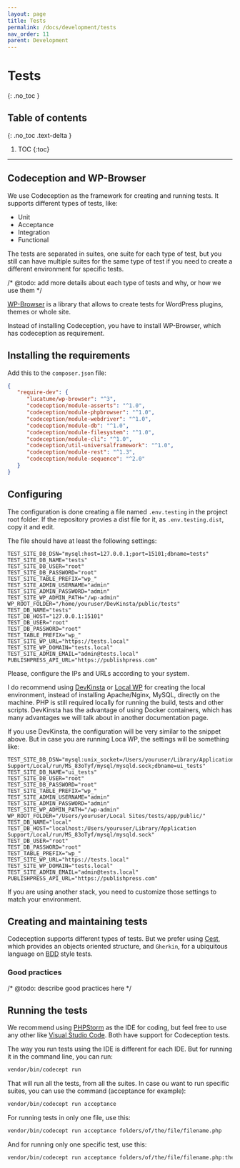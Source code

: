 ```yaml
---
layout: page
title: Tests
permalink: /docs/development/tests
nav_order: 11
parent: Development
---
```


# Tests
{: .no_toc }

## Table of contents
{: .no_toc .text-delta }

1. TOC
   {:toc}

---

## Codeception and WP-Browser

We use Codeception as the framework for creating and running tests. It supports different types of tests, like:

* Unit
* Acceptance
* Integration
* Functional

The tests are separated in suites, one suite for each type of test, but you still can have multiple suites for the same
type of test if you need to create a different environment for specific tests.

/* @todo: add more details about each type of tests and why, or how we use them */

[WP-Browser](https://github.com/lucatume/wp-browser) is a library that allows to create tests for WordPress plugins, themes
or whole site.

Instead of installing Codeception, you have to install WP-Browser, which has codeception as requirement.

## Installing the requirements

Add this to the `composer.json` file:

```json
{
   "require-dev": {
      "lucatume/wp-browser": "^3",
      "codeception/module-asserts": "^1.0",
      "codeception/module-phpbrowser": "^1.0",
      "codeception/module-webdriver": "^1.0",
      "codeception/module-db": "^1.0",
      "codeception/module-filesystem": "^1.0",
      "codeception/module-cli": "^1.0",
      "codeception/util-universalframework": "^1.0",
      "codeception/module-rest": "^1.3",
      "codeception/module-sequence": "^2.0"
   }
}
```

## Configuring

The configuration is done creating a file named `.env.testing` in the project root folder. If the repository provies a dist
file for it, as `.env.testing.dist`, copy it and edit.

The file should have at least the following settings:

```
TEST_SITE_DB_DSN="mysql:host=127.0.0.1;port=15101;dbname=tests"
TEST_SITE_DB_NAME="tests"
TEST_SITE_DB_USER="root"
TEST_SITE_DB_PASSWORD="root"
TEST_SITE_TABLE_PREFIX="wp_"
TEST_SITE_ADMIN_USERNAME="admin"
TEST_SITE_ADMIN_PASSWORD="admin"
TEST_SITE_WP_ADMIN_PATH="/wp-admin"
WP_ROOT_FOLDER="/home/youruser/DevKinsta/public/tests"
TEST_DB_NAME="tests"
TEST_DB_HOST="127.0.0.1:15101"
TEST_DB_USER="root"
TEST_DB_PASSWORD="root"
TEST_TABLE_PREFIX="wp_"
TEST_SITE_WP_URL="https://tests.local"
TEST_SITE_WP_DOMAIN="tests.local"
TEST_SITE_ADMIN_EMAIL="admin@tests.local"
PUBLISHPRESS_API_URL="https://publishpress.com"
```

Please, configure the IPs and URLs according to your system.

I do recommend using [DevKinsta](https://kinsta.com/devkinsta/) or [Local WP](https://localwp.com/) for creating the local
environment, instead of installing Apache/Nginx, MySQL, directly on the machine. PHP is still required locally for running
the build, tests and other scripts. DevKinsta has the advantage of using Docker containers, which has many advantages we
will talk about in another documentation page.

If you use DevKinsta, the configuration will be very similar to the snippet above. But in case you are running Loca WP,
the settings will be something like:

```
TEST_SITE_DB_DSN="mysql:unix_socket=/Users/youruser/Library/Application Support/Local/run/MS_83oTyf/mysql/mysqld.sock;dbname=ui_tests"
TEST_SITE_DB_NAME="ui_tests"
TEST_SITE_DB_USER="root"
TEST_SITE_DB_PASSWORD="root"
TEST_SITE_TABLE_PREFIX="wp_"
TEST_SITE_ADMIN_USERNAME="admin"
TEST_SITE_ADMIN_PASSWORD="admin"
TEST_SITE_WP_ADMIN_PATH="/wp-admin"
WP_ROOT_FOLDER="/Users/youruser/Local Sites/tests/app/public/"
TEST_DB_NAME="local"
TEST_DB_HOST="localhost:/Users/youruser/Library/Application Support/Local/run/MS_83oTyf/mysql/mysqld.sock"
TEST_DB_USER="root"
TEST_DB_PASSWORD="root"
TEST_TABLE_PREFIX="wp_"
TEST_SITE_WP_URL="https://tests.local"
TEST_SITE_WP_DOMAIN="tests.local"
TEST_SITE_ADMIN_EMAIL="admin@tests.local"
PUBLISHPRESS_API_URL="https://publishpress.com"
```

If you are using another stack, you need to customize those settings to match your environment.

## Creating and maintaining tests

Codeception supports different types of tests. But we prefer using [Cest](https://codeception.com/docs/07-AdvancedUsage.html#Cest-Classes),
which provides an objects oriented structure, and `Gherkin`, for a ubiquitous language on [BDD](https://codeception.com/docs/07-BDD) style tests.

### Good practices

/* @todo: describe good practices here */

## Running the tests

We recommend using [PHPStorm](https://www.jetbrains.com/phpstorm/) as the IDE for coding, but feel free to use any other
like [Visual Studio Code](https://code.visualstudio.com/). Both have support for Codeception tests.

The way you run tests using the IDE is different for each IDE. But for running it in the command line, you can run:

```bash
vendor/bin/codecept run
```

That will run all the tests, from all the suites. In case ou want to run specific suites, you can use the command (acceptance for example):

```bash
vendor/bin/codecept run acceptance
```

For running tests in only one file, use this:

```bash
vendor/bin/codecept run acceptance folders/of/the/file/filename.php
```

And for running only one specific test, use this:

```bash
vendor/bin/codecept run acceptance folders/of/the/file/filename.php:theTestFunctionName
```
